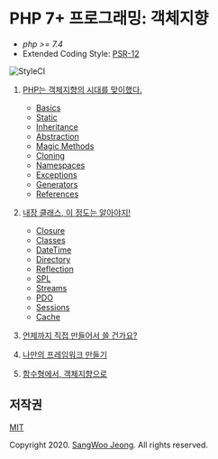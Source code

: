 # PHP 7+ 프로그래밍: 객체지향

* *php >= 7.4*
* Extended Coding Style: [PSR-12](https://www.php-fig.org/psr/psr-12/)

<p>
    <img src="https://github.styleci.io/repos/397977620/shield?branch=main" alt="StyleCI">
</p>

1. [PHP는 객체지향의 시대를 맞이했다.](http://docs.php.net/manual/en/langref.php)

    * [Basics](https://github.com/php-courses-inflearn/php7-oop/tree/main/ch1/Basics)
    * [Static](https://github.com/php-courses-inflearn/php7-oop/tree/main/ch1/Static)
    * [Inheritance](https://github.com/php-courses-inflearn/php7-oop/tree/main/ch1/Inheritance)
    * [Abstraction](https://github.com/php-courses-inflearn/php7-oop/tree/main/ch1/Abstraction)
    * [Magic Methods](https://github.com/php-courses-inflearn/php7-oop/tree/main/ch1/MagicMethods)
    * [Cloning](https://github.com/php-courses-inflearn/php7-oop/tree/main/ch1/Cloning)
    * [Namespaces](https://github.com/php-courses-inflearn/php7-oop/tree/main/ch1/Namespaces)
    * [Exceptions](https://github.com/php-courses-inflearn/php7-oop/tree/main/ch1/Exceptions)
    * [Generators](https://github.com/php-courses-inflearn/php7-oop/tree/main/ch1/Generators)
    * [References](https://github.com/php-courses-inflearn/php7-oop/tree/main/ch1/References)

2. [내장 클래스, 이 정도는 알아야지!](http://docs.php.net/manual/en/extensions.membership.php)

    * [Closure](https://github.com/php-courses-inflearn/php7-oop/tree/main/ch2/Closure)
    * [Classes](https://github.com/php-courses-inflearn/php7-oop/tree/main/ch2/Classes)
    * [DateTime](https://github.com/php-courses-inflearn/php7-oop/tree/main/ch2/DateTime)
    * [Directory](https://github.com/php-courses-inflearn/php7-oop/tree/main/ch2/Directory)
    * [Reflection](https://github.com/php-courses-inflearn/php7-oop/tree/main/ch2/Reflection)
    * [SPL](https://github.com/php-courses-inflearn/php7-oop/tree/main/ch2/SPL)
    * [Streams](https://github.com/php-courses-inflearn/php7-oop/tree/main/ch2/Streams)
    * [PDO](https://github.com/php-courses-inflearn/php7-oop/tree/main/ch2/PDO)
    * [Sessions](https://github.com/php-courses-inflearn/php7-oop/tree/main/ch2/Sessions)
    * [Cache](https://github.com/php-courses-inflearn/php7-oop/tree/main/ch2/Cache)

4. [언제까지 직접 만들어서 쓸 건가요?](https://github.com/php-courses-inflearn/php7-oop/tree/main/ch4)
5. [나만의 프레임워크 만들기](https://github.com/php-courses-inflearn/php7-oop/tree/main/ch5)
6. [함수형에서, 객체지향으로](https://github.com/php-courses-inflearn/php7-oop/tree/main/ch6)

## 저작권

[MIT](https://github.com/php-courses-inflearn/php7-oop/blob/main/LICENSE)

Copyright 2020. [SangWoo Jeong](https://github.com/pronist). All rights reserved.
